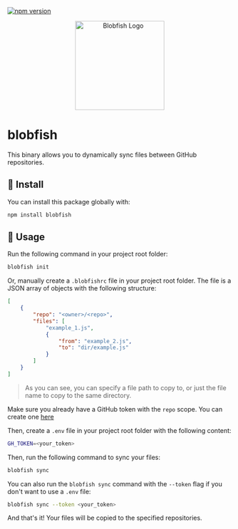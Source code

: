 [![npm version](https://badge.fury.io/js/blobfish.svg)](https://badge.fury.io/js/blobfish)

<p align="center">
    <img width="200" src="https://github.com/capythulhu/blobfish/assets/20731019/0cd8710d-139e-4cc9-a448-bfaffc98233e" alt="Blobfish Logo">
</p>

# blobfish

This binary allows you to dynamically sync files between GitHub repositories.

## 🐡 Install

You can install this package globally with:
```bash
npm install blobfish
```

## 🐡 Usage
Run the following command in your project root folder:
```bash
blobfish init
```
Or, manually create a `.blobfishrc` file in your project root folder. The file is a JSON array of objects with the following structure:
```json
[
    {
        "repo": "<owner>/<repo>",
        "files": [
            "example_1.js",
            {
                "from": "example_2.js",
                "to": "dir/example.js"
            }
        ]
    }
]
```
> As you can see, you can specify a file path to copy to, or just the file name to copy to the same directory.

Make sure you already have a GitHub token with the `repo` scope. You can create one [here](https://docs.github.com/en/authentication/keeping-your-account-and-data-secure/managing-your-personal-access-tokens)

Then, create a `.env` file in your project root folder with the following content:
```bash
GH_TOKEN=<your_token>
```

Then, run the following command to sync your files:
```bash
blobfish sync
```

You can also run the ```blobfish sync``` command with the ```--token``` flag if you don't want to use a `.env` file:
```bash
blobfish sync --token <your_token>
```

And that's it! Your files will be copied to the specified repositories.
